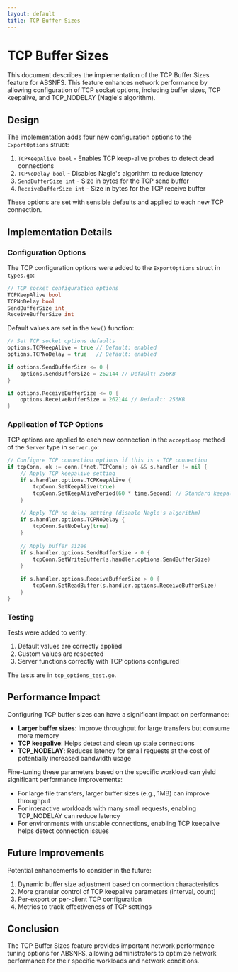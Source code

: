 ```yaml
---
layout: default
title: TCP Buffer Sizes
---
```


# TCP Buffer Sizes

This document describes the implementation of the TCP Buffer Sizes feature for ABSNFS. This feature enhances network performance by allowing configuration of TCP socket options, including buffer sizes, TCP keepalive, and TCP_NODELAY (Nagle's algorithm).

## Design

The implementation adds four new configuration options to the `ExportOptions` struct:

1. `TCPKeepAlive bool` - Enables TCP keep-alive probes to detect dead connections
2. `TCPNoDelay bool` - Disables Nagle's algorithm to reduce latency
3. `SendBufferSize int` - Size in bytes for the TCP send buffer
4. `ReceiveBufferSize int` - Size in bytes for the TCP receive buffer

These options are set with sensible defaults and applied to each new TCP connection.

## Implementation Details

### Configuration Options

The TCP configuration options were added to the `ExportOptions` struct in `types.go`:

```go
// TCP socket configuration options
TCPKeepAlive bool
TCPNoDelay bool
SendBufferSize int
ReceiveBufferSize int
```

Default values are set in the `New()` function:

```go
// Set TCP socket options defaults
options.TCPKeepAlive = true // Default: enabled
options.TCPNoDelay = true   // Default: enabled

if options.SendBufferSize <= 0 {
    options.SendBufferSize = 262144 // Default: 256KB
}

if options.ReceiveBufferSize <= 0 {
    options.ReceiveBufferSize = 262144 // Default: 256KB
}
```

### Application of TCP Options

TCP options are applied to each new connection in the `acceptLoop` method of the `Server` type in `server.go`:

```go
// Configure TCP connection options if this is a TCP connection
if tcpConn, ok := conn.(*net.TCPConn); ok && s.handler != nil {
    // Apply TCP keepalive setting
    if s.handler.options.TCPKeepAlive {
        tcpConn.SetKeepAlive(true)
        tcpConn.SetKeepAlivePeriod(60 * time.Second) // Standard keepalive period
    }
    
    // Apply TCP no delay setting (disable Nagle's algorithm)
    if s.handler.options.TCPNoDelay {
        tcpConn.SetNoDelay(true)
    }
    
    // Apply buffer sizes
    if s.handler.options.SendBufferSize > 0 {
        tcpConn.SetWriteBuffer(s.handler.options.SendBufferSize)
    }
    
    if s.handler.options.ReceiveBufferSize > 0 {
        tcpConn.SetReadBuffer(s.handler.options.ReceiveBufferSize)
    }
}
```

### Testing

Tests were added to verify:
1. Default values are correctly applied
2. Custom values are respected
3. Server functions correctly with TCP options configured

The tests are in `tcp_options_test.go`.

## Performance Impact

Configuring TCP buffer sizes can have a significant impact on performance:

- **Larger buffer sizes**: Improve throughput for large transfers but consume more memory
- **TCP keepalive**: Helps detect and clean up stale connections
- **TCP_NODELAY**: Reduces latency for small requests at the cost of potentially increased bandwidth usage

Fine-tuning these parameters based on the specific workload can yield significant performance improvements:

- For large file transfers, larger buffer sizes (e.g., 1MB) can improve throughput
- For interactive workloads with many small requests, enabling TCP_NODELAY can reduce latency
- For environments with unstable connections, enabling TCP keepalive helps detect connection issues

## Future Improvements

Potential enhancements to consider in the future:

1. Dynamic buffer size adjustment based on connection characteristics
2. More granular control of TCP keepalive parameters (interval, count)
3. Per-export or per-client TCP configuration
4. Metrics to track effectiveness of TCP settings

## Conclusion

The TCP Buffer Sizes feature provides important network performance tuning options for ABSNFS, allowing administrators to optimize network performance for their specific workloads and network conditions.